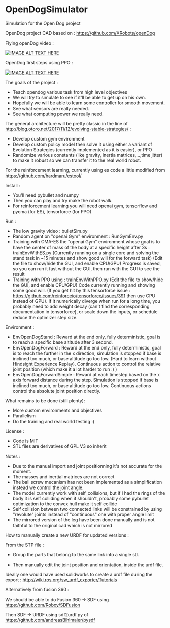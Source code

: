 # OpenDogSimulator
Simulation for the Open Dog project

OpenDog project CAD based on :
https://github.com/XRobots/openDog

Flying openDog video :

[![IMAGE ALT TEXT HERE](https://img.youtube.com/vi/ocgPrY2Uf6A/0.jpg)](https://www.youtube.com/watch?v=ocgPrY2Uf6A)

OpenDog first steps using PPO :

[![IMAGE ALT TEXT HERE](https://img.youtube.com/vi/7W0jh5ahT-E/0.jpg)](https://www.youtube.com/watch?v=7W0jh5ahT-E)


The goals of the project :
- Teach opendog various task from high level objectives
- We will try to simulate to see if it'll be able to get up on his own.
- Hopefully we will be able to learn some controller for smooth movement.
- See what sensors are really needed.
- See what computing power we really need.

The general architecture will be pretty classic in the line of http://blog.otoro.net/2017/11/12/evolving-stable-strategies/ :

- Develop custom gym environment
- Develop custom policy model then solve it using either a variant of Evolution Strategies (currently implemented as it is easier), or PPO
- Randomize various constants (like gravity, inertia matrices,...,time jitter) to make it robust so we can transfer it to the real world robot.

For the reinforcement learning, currently using es code a little modified from https://github.com/hardmaru/estool/ 

Install :

- You'll need pybullet and numpy
- Then you can play and try make the robot walk.
- For reinforcement learning you will need openai gym, tensorflow and pycma (for ES), tensorforce (for PPO)

Run :

- The low gravity video : bulletSim.py
- Random agent on "openai Gym" environment : RunGymEnv.py
- Training with CMA-ES the "openai Gym" environment whose goal is to have the center of mass of the body at a specific height after 3s : trainEnvWithES.py (Currently running on a single core and solving the stand task in ~15 minutes and show good will for the forward task) (Edit the file to show/hide the GUI, and enable CPU/GPU) Progress is saved, so you can run it fast without the GUI, then run with the GUI to see the result
- Training with PPO using : trainEnvWithPPO.py (Edit the file to show/hide the GUI, and enable CPU/GPU) Code currently running and showing some good will. (If you get hit by this tensorforce issue : https://github.com/reinforceio/tensorforce/issues/391 then use CPU instead of GPU). If it numerically diverge when run for a long time, you probably need to add weight decay (can't find the corresponding documentation in tensorforce), or scale down the inputs, or schedule reduce the optimizer step size.

Environment : 
- EnvOpenDogStand : Reward at the end only, fully deterministic, goal is to reach a specific base altitude after 3 second.
- EnvOpenDogForward : Reward at the end only, fully deterministic, goal is to reach the further in the x direction, simulation is stopped if base is inclined too much, or base altitude go too low. (Hard to learn without Hindsight Experience Replay). Continuous action to control the relative joint position (which make it a lot harder to run :) ) 
- EnvOpenDogForwardSimple : Reward at each timestep based on the x axis forward distance during the step. Simulation is stopped if base is inclined too much, or base altitude go too low. Continuous actions control the absolute joint position directly.

What remains to be done (still plenty):

- More custom environments and objectives
- Parallelism
- Do the training and real world testing :)

License :

- Code is MIT
- STL files are derivatives of GPL V3 so inherit

Notes : 

- Due to the manual import and joint positionning it's not accurate for the moment.
- The masses and inertial matrices are not correct
- The ball screw mecanism has not been implemented as a simplification instead we control the joint angle.
- The model currently work with self_collisions, but if I had the rings of the body it is self colliding when it shouldn't, probably some pybullet optimization to the convex hull make it self collide
- Self collision between two connected links will be constrained by using "revolute" joints instead of "continuous" one with proper angle limit
- The mirrored version of the leg have been done manually and is not faithful to the original cad which is not mirrored


How to manually create a new URDF for updated versions : 


From the STP file : 


- Group the parts that belong to the same link into a single stl.

- Then manually edit the joint position and orientation, inside the urdf file.


Ideally one would have used solidworks to create a urdf file during the export :
http://wiki.ros.org/sw_urdf_exporter/Tutorials

Alternatively from fusion 360 :

We should be able to do Fusion 360 -> SDF using https://github.com/Roboy/SDFusion

Then SDF -> URDF using sdf2urdf.py of https://github.com/andreasBihlmaier/pysdf
